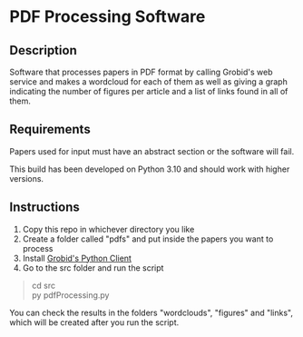 # PDF Processing Software

## Description

Software that processes papers in PDF format by calling Grobid's web service and makes a wordcloud for each of them as well as giving a graph indicating the number of figures per article and a list of links found in all of them.

## Requirements

Papers used for input must have an abstract section or the software will fail.

This build has been developed on Python 3.10 and should work with higher versions.

## Instructions

1. Copy this repo in whichever directory you like
2. Create a folder called "pdfs" and put inside the papers you want to process
3. Install [Grobid's Python Client](https://github.com/kermitt2/grobid_client_python)
4. Go to the src folder and run the script
> cd src  
> py pdfProcessing.py  

You can check the results in the folders "wordclouds", "figures" and "links", which will be created after you run the script.
